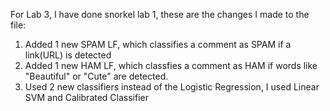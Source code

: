 For Lab 3, I have done snorkel lab 1, these are the changes I made to the file:

1. Added 1 new SPAM LF, which classifies a comment as SPAM if a link(URL) is detected
2. Added 1 new HAM LF, which classfies a comment as HAM if words like "Beautiful" or "Cute" are detected.
3. Used 2 new classifiers instead of the Logistic Regression, I used Linear SVM and Calibrated Classifier 
